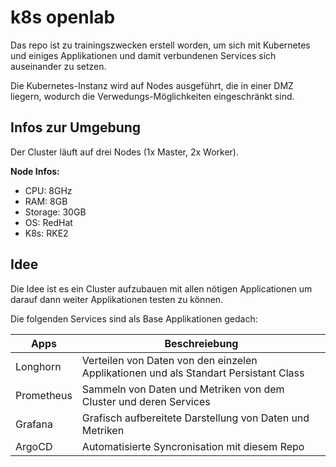 
# k8s openlab

Das repo ist zu trainingszwecken erstell worden, um sich mit Kubernetes und einiges Applikationen und damit verbundenen Services sich auseinander zu setzen.

Die Kubernetes-Instanz wird auf Nodes ausgeführt, die in einer DMZ liegern, wodurch die Verwedungs-Möglichkeiten eingeschränkt sind.

## Infos zur Umgebung

Der Cluster läuft auf drei Nodes (1x Master, 2x Worker).

**Node Infos:**
- CPU: 8GHz
- RAM: 8GB
- Storage: 30GB
- OS: RedHat
- K8s: RKE2

## Idee

Die Idee ist es ein Cluster aufzubauen mit allen nötigen Applicationen um darauf dann weiter Applikationen testen zu können.

Die folgenden Services sind als Base Applikationen gedach:

| Apps | Beschreiebung |
| --- | --- |
| Longhorn | Verteilen von Daten von den einzelen Applikationen und als Standart Persistant Class |
| Prometheus | Sammeln von Daten und Metriken von dem Cluster und deren Services |
| Grafana | Grafisch aufbereitete Darstellung von Daten und Metriken |
| ArgoCD | Automatisierte Syncronisation mit diesem Repo |

